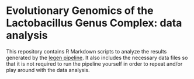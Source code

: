 # Evolutionary Genomics of the Lactobacillus Genus Complex: data analysis

This repository contains R Markdown scripts to analyze the results generated by the [legen pipeline](https://github.com/SWittouck/legen_pipeline). It also includes the necessary data files so that it is not required to run the pipeline yourself in order to repeat and/or play around with the data analysis. 